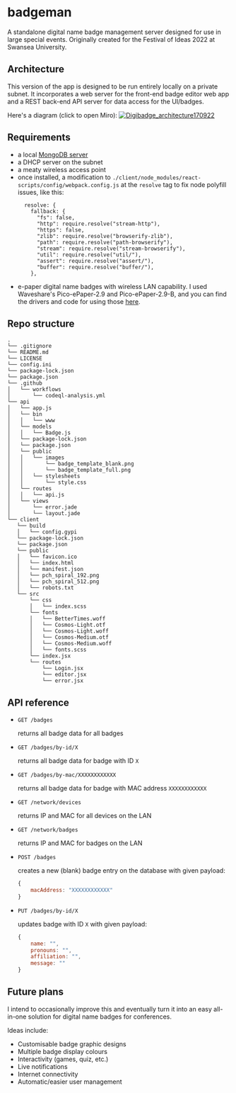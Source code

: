 # badgeman
A standalone digital name badge management server designed for use in large special events. Originally created for the Festival of Ideas 2022 at Swansea University.

## Architecture
This version of the app is designed to be run entirely locally on a private subnet. It incorporates a web server for the front-end badge editor web app and a REST back-end API server for data access for the UI/badges.

Here's a diagram (click to open Miro):
[![Digibadge_architecture170922](https://user-images.githubusercontent.com/42594962/190867248-da39a1ed-51c1-450b-aa64-2f69235e85e9.jpg)](https://miro.com/app/board/uXjVPdtm_zU=/?share_link_id=651121183805)

## Requirements
- a local [MongoDB server](https://www.mongodb.com/docs/manual/installation/)
- a DHCP server on the subnet
- a meaty wireless access point
- once installed, a modification to `./client/node_modules/react-scripts/config/webpack.config.js` at the `resolve` tag to fix node polyfill issues, like this:
  ```
    resolve: {
      fallback: {
        "fs": false,
        "http": require.resolve("stream-http"),
        "https": false,
        "zlib": require.resolve("browserify-zlib"),
        "path": require.resolve("path-browserify"),
        "stream": require.resolve("stream-browserify"),
        "util": require.resolve("util/"),
        "assert": require.resolve("assert/"),
        "buffer": require.resolve("buffer/"),
      },
  ```
- e-paper digital name badges with wireless LAN capability. I used Waveshare's Pico-ePaper-2.9 and Pico-ePaper-2.9-B, and you can find the drivers and code for using those [here](https://github.com/mhmatthall/badgeboy-picow).

## Repo structure
```
.
└── .gitignore
└── README.md
└── LICENSE
└── config.ini
└── package-lock.json
└── package.json
└── .github
│   └── workflows
│       └── codeql-analysis.yml
└── api
│   └── app.js
│   └── bin
│   │   └── www
│   └── models
│   │   └── Badge.js
│   └── package-lock.json
│   └── package.json
│   └── public
│   │   └── images
│   │       └── badge_template_blank.png
│   │       └── badge_template_full.png
│   │   └── stylesheets
│   │       └── style.css
│   └── routes
│   │   └── api.js
│   └── views
│       └── error.jade
│       └── layout.jade
└── client
   └── build
   │   └── config.gypi
   └── package-lock.json
   └── package.json
   └── public
   │   └── favicon.ico
   │   └── index.html
   │   └── manifest.json
   │   └── pch_spiral_192.png
   │   └── pch_spiral_512.png
   │   └── robots.txt
   └── src
       └── css
       │   └── index.scss
       └── fonts
       │   └── BetterTimes.woff
       │   └── Cosmos-Light.otf
       │   └── Cosmos-Light.woff
       │   └── Cosmos-Medium.otf
       │   └── Cosmos-Medium.woff
       │   └── fonts.scss
       └── index.jsx
       └── routes
           └── Login.jsx
           └── editor.jsx
           └── error.jsx
```

## API reference
- `GET /badges`
    
    returns all badge data for all badges
    
- `GET /badges/by-id/X`
    
    returns all badge data for badge with ID `X`
    
- `GET /badges/by-mac/XXXXXXXXXXXX`
    
    returns all badge data for badge with MAC address `XXXXXXXXXXXX`
    
- `GET /network/devices`
    
    returns IP and MAC for all devices on the LAN
    
- `GET /network/badges`
    
    returns IP and MAC for badges on the LAN
    
- `POST /badges`
    
    creates a new (blank) badge entry on the database with given payload:
    
    ```jsx
    {
    	macAddress: "XXXXXXXXXXXX"
    }
    ```
    
- `PUT /badges/by-id/X`
    
    updates badge with ID `X` with given payload:
    
    ```jsx
    {
    	name: "",
    	pronouns: "",
    	affiliation: "",
    	message: ""
    }
    ```
## Future plans
I intend to occasionally improve this and eventually turn it into an easy all-in-one solution for digital name badges for conferences.

Ideas include:
- Customisable badge graphic designs
- Multiple badge display colours
- Interactivity (games, quiz, etc.)
- Live notifications
- Internet connectivity
- Automatic/easier user management
